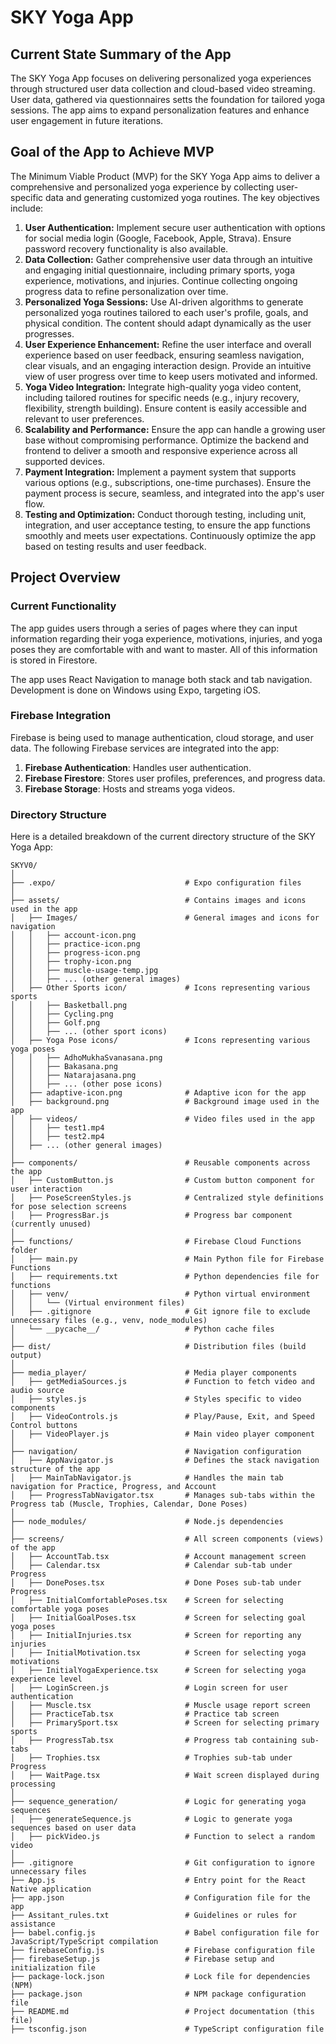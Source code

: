 # SKY Yoga App

## Current State Summary of the App

The SKY Yoga App focuses on delivering personalized yoga experiences through structured user data collection and cloud-based video streaming. User data, gathered via questionnaires setts the foundation for tailored yoga sessions. The app aims to expand personalization features and enhance user engagement in future iterations.

## Goal of the App to Achieve MVP

The Minimum Viable Product (MVP) for the SKY Yoga App aims to deliver a comprehensive and personalized yoga experience by collecting user-specific data and generating customized yoga routines. The key objectives include:

1. **User Authentication:** Implement secure user authentication with options for social media login (Google, Facebook, Apple, Strava). Ensure password recovery functionality is also available.
2. **Data Collection:** Gather comprehensive user data through an intuitive and engaging initial questionnaire, including primary sports, yoga experience, motivations, and injuries. Continue collecting ongoing progress data to refine personalization over time.
3. **Personalized Yoga Sessions:** Use AI-driven algorithms to generate personalized yoga routines tailored to each user's profile, goals, and physical condition. The content should adapt dynamically as the user progresses.
4. **User Experience Enhancement:** Refine the user interface and overall experience based on user feedback, ensuring seamless navigation, clear visuals, and an engaging interaction design. Provide an intuitive view of user progress over time to keep users motivated and informed.
5. **Yoga Video Integration:** Integrate high-quality yoga video content, including tailored routines for specific needs (e.g., injury recovery, flexibility, strength building). Ensure content is easily accessible and relevant to user preferences.
6. **Scalability and Performance:** Ensure the app can handle a growing user base without compromising performance. Optimize the backend and frontend to deliver a smooth and responsive experience across all supported devices.
7. **Payment Integration:** Implement a payment system that supports various options (e.g., subscriptions, one-time purchases). Ensure the payment process is secure, seamless, and integrated into the app's user flow.
8. **Testing and Optimization:** Conduct thorough testing, including unit, integration, and user acceptance testing, to ensure the app functions smoothly and meets user expectations. Continuously optimize the app based on testing results and user feedback.

## Project Overview

### Current Functionality

The app guides users through a series of pages where they can input information regarding their yoga experience, motivations, injuries, and yoga poses they are comfortable with and want to master. All of this information is stored in Firestore.

The app uses React Navigation to manage both stack and tab navigation. Development is done on Windows using Expo, targeting iOS.

### Firebase Integration

Firebase is being used to manage authentication, cloud storage, and user data. The following Firebase services are integrated into the app:

1. **Firebase Authentication**: Handles user authentication.
2. **Firebase Firestore**: Stores user profiles, preferences, and progress data.
3. **Firebase Storage**: Hosts and streams yoga videos.

### Directory Structure

Here is a detailed breakdown of the current directory structure of the SKY Yoga App:


```plaintext
SKYV0/
│
├── .expo/                             # Expo configuration files
│
├── assets/                            # Contains images and icons used in the app
│   ├── Images/                        # General images and icons for navigation
│   │   ├── account-icon.png
│   │   ├── practice-icon.png
│   │   ├── progress-icon.png
│   │   ├── trophy-icon.png
│   │   ├── muscle-usage-temp.jpg
│   │   ├── ... (other general images)
│   ├── Other Sports icon/             # Icons representing various sports
│   │   ├── Basketball.png
│   │   ├── Cycling.png
│   │   ├── Golf.png
│   │   ├── ... (other sport icons)
│   ├── Yoga Pose icons/               # Icons representing various yoga poses
│   │   ├── AdhoMukhaSvanasana.png
│   │   ├── Bakasana.png
│   │   ├── Natarajasana.png
│   │   ├── ... (other pose icons)
│   ├── adaptive-icon.png              # Adaptive icon for the app
│   ├── background.png                 # Background image used in the app
│   ├── videos/                        # Video files used in the app
│   │   ├── test1.mp4
│   │   ├── test2.mp4
│   ├── ... (other general images)
│
├── components/                        # Reusable components across the app
│   ├── CustomButton.js                # Custom button component for user interaction
│   ├── PoseScreenStyles.js            # Centralized style definitions for pose selection screens
│   ├── ProgressBar.js                 # Progress bar component (currently unused)
│
├── functions/                         # Firebase Cloud Functions folder
│   ├── main.py                        # Main Python file for Firebase Functions
│   ├── requirements.txt               # Python dependencies file for functions
│   ├── venv/                          # Python virtual environment 
│   │   └── (Virtual environment files)
│   ├── .gitignore                     # Git ignore file to exclude unnecessary files (e.g., venv, node_modules)
│   └── __pycache__/                   # Python cache files
│
├── dist/                              # Distribution files (build output)
│
├── media_player/                      # Media player components
│   ├── getMediaSources.js             # Function to fetch video and audio source
│   ├── styles.js                      # Styles specific to video components
│   ├── VideoControls.js               # Play/Pause, Exit, and Speed Control buttons
│   ├── VideoPlayer.js                 # Main video player component
│
├── navigation/                        # Navigation configuration
│   ├── AppNavigator.js                # Defines the stack navigation structure of the app
│   ├── MainTabNavigator.js            # Handles the main tab navigation for Practice, Progress, and Account
│   ├── ProgressTabNavigator.tsx       # Manages sub-tabs within the Progress tab (Muscle, Trophies, Calendar, Done Poses)
│
├── node_modules/                      # Node.js dependencies
│
├── screens/                           # All screen components (views) of the app
│   ├── AccountTab.tsx                 # Account management screen
│   ├── Calendar.tsx                   # Calendar sub-tab under Progress
│   ├── DonePoses.tsx                  # Done Poses sub-tab under Progress
│   ├── InitialComfortablePoses.tsx    # Screen for selecting comfortable yoga poses
│   ├── InitialGoalPoses.tsx           # Screen for selecting goal yoga poses
│   ├── InitialInjuries.tsx            # Screen for reporting any injuries
│   ├── InitialMotivation.tsx          # Screen for selecting yoga motivations
│   ├── InitialYogaExperience.tsx      # Screen for selecting yoga experience level
│   ├── LoginScreen.js                 # Login screen for user authentication
│   ├── Muscle.tsx                     # Muscle usage report screen
│   ├── PracticeTab.tsx                # Practice tab screen
│   ├── PrimarySport.tsx               # Screen for selecting primary sports
│   ├── ProgressTab.tsx                # Progress tab containing sub-tabs
│   ├── Trophies.tsx                   # Trophies sub-tab under Progress
│   ├── WaitPage.tsx                   # Wait screen displayed during processing
│
├── sequence_generation/               # Logic for generating yoga sequences
│   ├── generateSequence.js            # Logic to generate yoga sequences based on user data
│   ├── pickVideo.js                   # Function to select a random video
│
├── .gitignore                         # Git configuration to ignore unnecessary files
├── App.js                             # Entry point for the React Native application
├── app.json                           # Configuration file for the app
├── Assitant_rules.txt                 # Guidelines or rules for assistance
├── babel.config.js                    # Babel configuration file for JavaScript/TypeScript compilation
├── firebaseConfig.js                  # Firebase configuration file
├── firebaseSetup.js                   # Firebase setup and initialization file
├── package-lock.json                  # Lock file for dependencies (NPM)
├── package.json                       # NPM package configuration file
├── README.md                          # Project documentation (this file)
├── tsconfig.json                      # TypeScript configuration file
